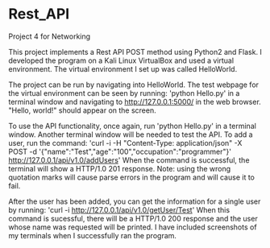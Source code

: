 # Rest_API
Project 4 for Networking

This project implements a Rest API POST method using Python2 and Flask. I developed the program on a Kali Linux VirtualBox and used a virtual environment. The virtual environment I set up was called HelloWorld.

The project can be run by navigating into HelloWorld. The test webpage for the virtual environment can be seen by running: 'python Hello.py' in a terminal window and navigating to http://127.0.0.1:5000/ in the web browser. "Hello, world!" should appear on the screen.

To use the API functionality, once again, run 'python Hello.py' in a terminal window. Another terminal window will be needed to test the API. To add a user, run the command:
  'curl -i -H "Content-Type: application/json" -X POST -d '{"name":"Test","age":"100","occupation":"programmer"}' http://127.0.0.1/api/v1.0/addUsers'
When the command is successful, the terminal will show a HTTP/1.0 201 response. Note: using the wrong quotation marks will cause parse errors in the program and will cause it to fail.

After the user has been added, you can get the information for a single user by running:
  'curl -i http://127.0.0.1/api/v1.0/getUser/Test'
When this command is sucessful, there will be a HTTP/1.0 200 response and the user whose name was requested will be printed. I have included screenshots of my terminals when I successfully ran the program.
